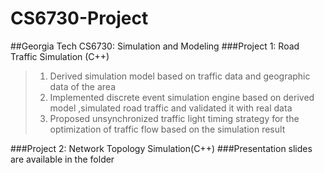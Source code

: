 # CS6730-Project
##Georgia Tech CS6730: Simulation and Modeling
###Project 1: Road Traffic Simulation (C++) 
> 1.  Derived simulation model based on traffic data and geographic data of the area
> 2.  Implemented discrete event simulation engine based on derived model ,simulated road traffic and validated it with real data
> 3.  Proposed unsynchronized traffic light timing strategy for the optimization of traffic flow based on the simulation result

###Project 2: Network Topology Simulation(C++) 
###Presentation slides are available in the folder
